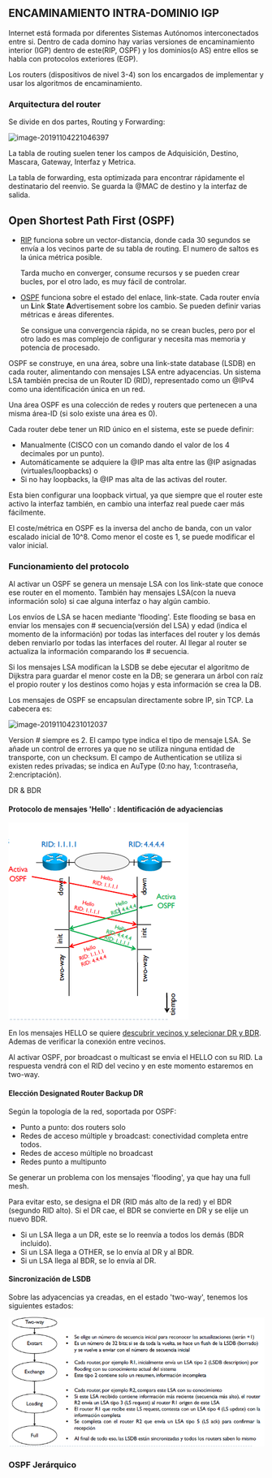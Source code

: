 ## ENCAMINAMIENTO INTRA-DOMINIO IGP



Internet está formada por diferentes Sistemas Autónomos interconectados entre si. Dentro de cada domino hay varias versiones de encaminamiento interior (IGP) dentro de este(RIP, OSPF) y los dominios(o AS) entre ellos se habla con protocolos exteriores (EGP).

Los routers (dispositivos de nivel 3-4) son los encargados de implementar y usar los algoritmos de encaminamiento.

### Arquitectura del router

Se divide en dos partes, Routing y Forwarding: 

![image-20191104221046397](D:\FIBQ7\XC2\image-20191104221046397.png)

La tabla de routing suelen tener los campos de Adquisición, Destino, Mascara, Gateway, Interfaz y Metrica.

La tabla de forwarding, esta optimizada para encontrar rápidamente el destinatario del reenvio. Se guarda la @MAC de destino y la interfaz de salida.

## Open Shortest Path First (OSPF)

* <u>RIP</u> funciona sobre un vector-distancia, donde cada 30 segundos se envía a los vecinos parte de su tabla de routing. El numero de saltos es la única métrica posible.

  Tarda mucho en converger, consume recursos y se pueden crear bucles, por el otro lado, es muy fácil de controlar.

* <u>OSPF</u> funciona sobre el estado del enlace, link-state. Cada router envía un **L**ink **S**tate **A**dvertisement sobre los cambio. Se pueden definir varias métricas e áreas diferentes.

  Se consigue una convergencia rápida, no se crean bucles, pero por el otro lado es mas complejo de configurar y necesita mas memoria y potencia de procesado.

OSPF se construye, en una área, sobre una link-state database (LSDB) en cada router, alimentando con mensajes LSA entre adyacencias. Un sistema LSA también precisa de un Router ID (RID), representado como un @IPv4 como una identificación única en un red.

Una área OSPF es una colección de redes y routers que pertenecen a una misma área-ID (si solo existe una área es 0).

Cada router debe tener un RID único en el sistema, este se puede definir:

* Manualmente (CISCO con un comando dando el valor de los 4 decimales por un punto).
* Automáticamente se adquiere la @IP mas alta entre las @IP asignadas (virtuales/loopbacks) o 
* Si no hay loopbacks, la @IP mas alta de las activas del router.

Esta bien configurar una loopback virtual, ya que siempre que el router este activo la interfaz también, en cambio una interfaz real puede caer más fácilmente.

El coste/métrica en OSPF es la inversa del ancho de banda, con un valor escalado inicial de 10^8. Como menor el coste es 1, se puede modificar el valor inicial.

### Funcionamiento del protocolo

Al activar un OSPF se genera un mensaje LSA con los link-state que conoce ese router en el momento. También hay mensajes LSA(con la nueva información solo) si cae alguna interfaz o hay algún cambio. 

Los envíos de LSA se hacen mediante 'flooding'. Este flooding se basa en enviar los mensajes con # secuencia(versión del LSA) y edad (indica el momento de la información) por todas las interfaces del router y los demás deben renviarlo por todas las interfaces del router. Al llegar al router se actualiza la información comparando los # secuencia. 

Si los mensajes LSA modifican la LSDB se debe ejecutar el algoritmo de Dijkstra para guardar el menor coste en la DB; se generara un árbol con raíz el propio router y los destinos como hojas y esta información se crea la DB.

Los mensajes de OSPF se encapsulan directamente sobre IP, sin TCP. La cabecera es:

![image-20191104231012037](D:\FIBQ7\XC2\image-20191104231012037.png)

Version # siempre es 2. El campo type indica el tipo de mensaje LSA. Se añade un control de errores ya que no se utiliza ninguna entidad de transporte, con un checksum. El campo de Authentication se utiliza si existen redes privadas; se indica en AuType (0:no hay, 1:contraseña, 2:encriptación).

DR & BDR

#### Protocolo de mensajes 'Hello' : Identificación de adyaciencias

![image-20191104233422295](image-20191104233422295.png)

En los mensajes HELLO se quiere <u>descubrir vecinos y selecionar DR y BDR</u>. Ademas de verificar la conexión entre vecinos. 

Al activar OSPF, por broadcast o multicast se envia el HELLO con su RID. La respuesta vendrá con el RID del vecino y en este momento estaremos en two-way.

#### Elección Designated Router Backup DR

Según la topología de la red, soportada por OSPF:

* Punto a punto: dos routers solo
* Redes de acceso múltiple y broadcast: conectividad completa entre todos.
* Redes de acceso múltiple no broadcast
* Redes punto a multipunto

Se generar un problema con los mensajes 'flooding', ya que hay una full mesh.

Para evitar esto, se designa el DR (RID más alto de la red) y el BDR (segundo RID alto). Si el DR cae, el BDR se convierte en DR y se elije un nuevo BDR.

* Si un LSA llega a un DR, este se lo reenvía a todos los demás (BDR incluido).
* Si un LSA llega a OTHER, se lo envía al DR y al BDR.
* Si un LSA llega al BDR, se lo envía al DR.

#### Sincronización de LSDB

Sobre las adyacencias ya creadas, en el estado 'two-way', tenemos los siguientes estados:

![imageOSPF](estadosOSPF.jpg)

### OSPF Jerárquico

